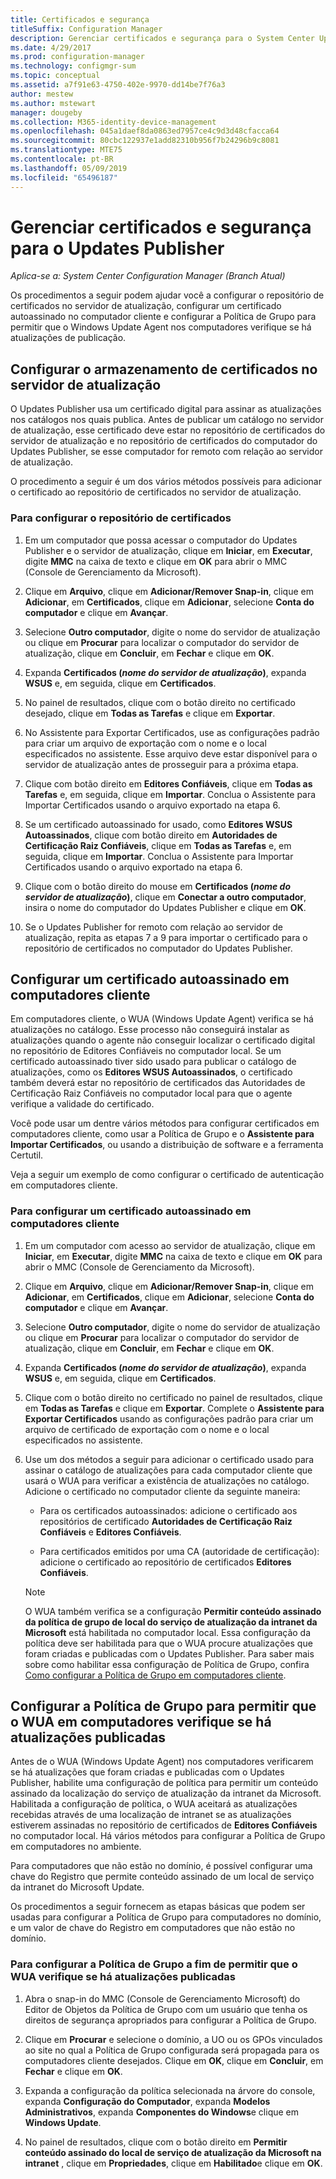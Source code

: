 ```yaml
---
title: Certificados e segurança
titleSuffix: Configuration Manager
description: Gerenciar certificados e segurança para o System Center Updates Publisher
ms.date: 4/29/2017
ms.prod: configuration-manager
ms.technology: configmgr-sum
ms.topic: conceptual
ms.assetid: a7f91e63-4750-402e-9970-dd14be7f76a3
author: mestew
ms.author: mstewart
manager: dougeby
ms.collection: M365-identity-device-management
ms.openlocfilehash: 045a1daef8da0863ed7957ce4c9d3d48cfacca64
ms.sourcegitcommit: 80cbc122937e1add82310b956f7b24296b9c8081
ms.translationtype: MTE75
ms.contentlocale: pt-BR
ms.lasthandoff: 05/09/2019
ms.locfileid: "65496187"
---
```

# <a name="manage-certificates-and-security-for-updates-publisher"></a>Gerenciar certificados e segurança para o Updates Publisher

*Aplica-se a: System Center Configuration Manager (Branch Atual)*

Os procedimentos a seguir podem ajudar você a configurar o repositório de certificados no servidor de atualização, configurar um certificado autoassinado no computador cliente e configurar a Política de Grupo para permitir que o Windows Update Agent nos computadores verifique se há atualizações de publicação.

## <a name="configure-the-certificate-store-on-the-update-server"></a>Configurar o armazenamento de certificados no servidor de atualização
 O Updates Publisher usa um certificado digital para assinar as atualizações nos catálogos nos quais publica. Antes de publicar um catálogo no servidor de atualização, esse certificado deve estar no repositório de certificados do servidor de atualização e no repositório de certificados do computador do Updates Publisher, se esse computador for remoto com relação ao servidor de atualização.

O procedimento a seguir é um dos vários métodos possíveis para adicionar o certificado ao repositório de certificados no servidor de atualização.

### <a name="to-configure-the-certificate-store"></a>Para configurar o repositório de certificados
1.  Em um computador que possa acessar o computador do Updates Publisher e o servidor de atualização, clique em **Iniciar**, em **Executar**, digite **MMC** na caixa de texto e clique em **OK** para abrir o MMC (Console de Gerenciamento da Microsoft).

2.  Clique em **Arquivo**, clique em **Adicionar/Remover Snap-in**, clique em **Adicionar**, em **Certificados**, clique em **Adicionar**, selecione **Conta do computador** e clique em **Avançar**.

3.  Selecione **Outro computador**, digite o nome do servidor de atualização ou clique em **Procurar** para localizar o computador do servidor de atualização, clique em **Concluir**, em **Fechar** e clique em **OK**.

4.  Expanda **Certificados (*nome do servidor de atualização*)**, expanda **WSUS** e, em seguida, clique em **Certificados**.

5.  No painel de resultados, clique com o botão direito no certificado desejado, clique em **Todas as Tarefas** e clique em **Exportar**.

6.  No Assistente para Exportar Certificados, use as configurações padrão para criar um arquivo de exportação com o nome e o local especificados no assistente. Esse arquivo deve estar disponível para o servidor de atualização antes de prosseguir para a próxima etapa.

7.  Clique com botão direito em **Editores Confiáveis**, clique em **Todas as Tarefas** e, em seguida, clique em **Importar**. Conclua o Assistente para Importar Certificados usando o arquivo exportado na etapa 6.

8.  Se um certificado autoassinado for usado, como **Editores WSUS Autoassinados**, clique com botão direito em **Autoridades de Certificação Raiz Confiáveis**, clique em **Todas as Tarefas** e, em seguida, clique em **Importar**. Conclua o Assistente para Importar Certificados usando o arquivo exportado na etapa 6.

9.  Clique com o botão direito do mouse em **Certificados (*nome do servidor de atualização*)**, clique em **Conectar a outro computador**, insira o nome do computador do Updates Publisher e clique em **OK**.

10. Se o Updates Publisher for remoto com relação ao servidor de atualização, repita as etapas 7 a 9 para importar o certificado para o repositório de certificados no computador do Updates Publisher.



## <a name="configure-a-self-signing-certificate-on-client-computers"></a>Configurar um certificado autoassinado em computadores cliente
Em computadores cliente, o WUA (Windows Update Agent) verifica se há atualizações no catálogo. Esse processo não conseguirá instalar as atualizações quando o agente não conseguir localizar o certificado digital no repositório de Editores Confiáveis no computador local. Se um certificado autoassinado tiver sido usado para publicar o catálogo de atualizações, como os **Editores WSUS Autoassinados**, o certificado também deverá estar no repositório de certificados das Autoridades de Certificação Raiz Confiáveis no computador local para que o agente verifique a validade do certificado.

Você pode usar um dentre vários métodos para configurar certificados em computadores cliente, como usar a Política de Grupo e o **Assistente para Importar Certificados**, ou usando a distribuição de software e a ferramenta Certutil.

Veja a seguir um exemplo de como configurar o certificado de autenticação em computadores cliente.

### <a name="to-configure-a-self-signing-certificate-on-client-computers"></a>Para configurar um certificado autoassinado em computadores cliente
1. Em um computador com acesso ao servidor de atualização, clique em **Iniciar**, em **Executar**, digite **MMC** na caixa de texto e clique em **OK** para abrir o MMC (Console de Gerenciamento da Microsoft).

2. Clique em **Arquivo**, clique em **Adicionar/Remover Snap-in**, clique em **Adicionar**, em **Certificados**, clique em **Adicionar**, selecione **Conta do computador** e clique em **Avançar**.

3. Selecione **Outro computador**, digite o nome do servidor de atualização ou clique em **Procurar** para localizar o computador do servidor de atualização, clique em **Concluir**, em **Fechar** e clique em **OK**.

4. Expanda **Certificados (*nome do servidor de atualização*)**, expanda **WSUS** e, em seguida, clique em **Certificados**.

5. Clique com o botão direito no certificado no painel de resultados, clique em **Todas as Tarefas** e clique em **Exportar**. Complete o **Assistente para Exportar Certificados** usando as configurações padrão para criar um arquivo de certificado de exportação com o nome e o local especificados no assistente.

6. Use um dos métodos a seguir para adicionar o certificado usado para assinar o catálogo de atualizações para cada computador cliente que usará o WUA para verificar a existência de atualizações no catálogo. Adicione o certificado no computador cliente da seguinte maneira:

   -   Para os certificados autoassinados: adicione o certificado aos repositórios de certificado **Autoridades de Certificação Raiz Confiáveis** e **Editores Confiáveis**.

   -   Para certificados emitidos por uma CA (autoridade de certificação): adicione o certificado ao repositório de certificados **Editores Confiáveis**.

   > [!NOTE]
   > O WUA também verifica se a configuração **Permitir conteúdo assinado da política de grupo de local do serviço de atualização da intranet da Microsoft** está habilitada no computador local. Essa configuração da política deve ser habilitada para que o WUA procure atualizações que foram criadas e publicadas com o Updates Publisher. Para saber mais sobre como habilitar essa configuração de Política de Grupo, confira [Como configurar a Política de Grupo em computadores cliente](<https://technet.microsoft.com/library/bb530967.aspx(d=robot>).



## <a name="configuring-group-policy-to-allow-wuaon-computers-to-scan-for-published-updates"></a>Configurar a Política de Grupo para permitir que o WUA em computadores verifique se há atualizações publicadas
Antes de o WUA (Windows Update Agent) nos computadores verificarem se há atualizações que foram criadas e publicadas com o Updates Publisher, habilite uma configuração de política para permitir um conteúdo assinado da localização do serviço de atualização da intranet da Microsoft. Habilitada a configuração de política, o WUA aceitará as atualizações recebidas através de uma localização de intranet se as atualizações estiverem assinadas no repositório de certificados de **Editores Confiáveis** no computador local. Há vários métodos para configurar a Política de Grupo em computadores no ambiente.

Para computadores que não estão no domínio, é possível configurar uma chave do Registro que permite conteúdo assinado de um local de serviço da intranet do Microsoft Update.

Os procedimentos a seguir fornecem as etapas básicas que podem ser usadas para configurar a Política de Grupo para computadores no domínio, e um valor de chave do Registro em computadores que não estão no domínio.

### <a name="to-configure-group-policy-to-allow-wua-to-scan-for-published-updates"></a>Para configurar a Política de Grupo a fim de permitir que o WUA verifique se há atualizações publicadas
1.  Abra o snap-in do MMC (Console de Gerenciamento Microsoft) do Editor de Objetos da Política de Grupo com um usuário que tenha os direitos de segurança apropriados para configurar a Política de Grupo.

2.  Clique em **Procurar** e selecione o domínio, a UO ou os GPOs vinculados ao site no qual a Política de Grupo configurada será propagada para os computadores cliente desejados. Clique em **OK**, clique em **Concluir**, em **Fechar** e clique em **OK**.

3.  Expanda a configuração da política selecionada na árvore do console, expanda **Configuração do Computador**, expanda **Modelos Administrativos**, expanda **Componentes do Windows**e clique em **Windows Update**.

4.  No painel de resultados, clique com o botão direito em **Permitir conteúdo assinado do local de serviço de atualização da Microsoft na intranet** , clique em **Propriedades**, clique em **Habilitado**e clique em **OK**.
